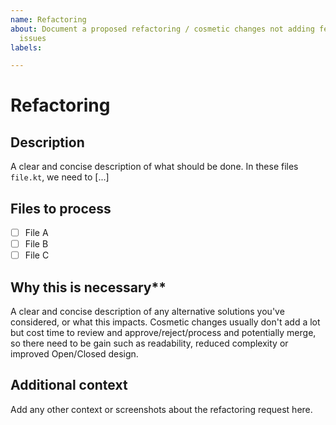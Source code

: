 ```yaml
---
name: Refactoring
about: Document a proposed refactoring / cosmetic changes not adding features or solving
  issues
labels: 

---
```


# Refactoring

## Description
A clear and concise description of what should be done. In these files
`file.kt`, we need to [...]

## Files to process
- [ ] File A
- [ ] File B
- [ ] File C

## Why this is necessary**
A clear and concise description of any alternative solutions you've considered,
or what this impacts. Cosmetic changes usually don't add a lot but cost time to
review and approve/reject/process and potentially merge, so there need to be
gain such as readability, reduced complexity or improved Open/Closed design.

## Additional context
Add any other context or screenshots about the refactoring request here.
